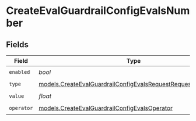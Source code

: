 # CreateEvalGuardrailConfigEvalsNumber


## Fields

| Field                                                                                                                                | Type                                                                                                                                 | Required                                                                                                                             | Description                                                                                                                          |
| ------------------------------------------------------------------------------------------------------------------------------------ | ------------------------------------------------------------------------------------------------------------------------------------ | ------------------------------------------------------------------------------------------------------------------------------------ | ------------------------------------------------------------------------------------------------------------------------------------ |
| `enabled`                                                                                                                            | *bool*                                                                                                                               | :heavy_check_mark:                                                                                                                   | N/A                                                                                                                                  |
| `type`                                                                                                                               | [models.CreateEvalGuardrailConfigEvalsRequestRequestBody42Type](../models/createevalguardrailconfigevalsrequestrequestbody42type.md) | :heavy_check_mark:                                                                                                                   | N/A                                                                                                                                  |
| `value`                                                                                                                              | *float*                                                                                                                              | :heavy_check_mark:                                                                                                                   | N/A                                                                                                                                  |
| `operator`                                                                                                                           | [models.CreateEvalGuardrailConfigEvalsOperator](../models/createevalguardrailconfigevalsoperator.md)                                 | :heavy_check_mark:                                                                                                                   | N/A                                                                                                                                  |
